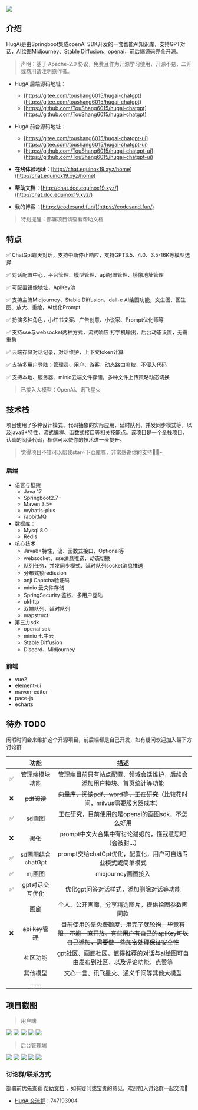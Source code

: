 ![](http://chat.static.equinox19.xyz/hugai-doc/HugAiLogo1-icon.png)

## 介绍

HugAi是由Springboot集成openAi SDK开发的一套智能AI知识库，支持GPT对话，AI绘图Midjourney、Stable Diffusion、openai，前后端源码完全开源。

> 声明：基于 Apache-2.0 协议，免费且作为开源学习使用，开源不易，二开或商用请注明原作者。

- HugAi后端源码地址：
    - [https://gitee.com/toushang6015/hugai-chatgpt](https://gitee.com/toushang6015/hugai-chatgpt)
    - [https://github.com/TouShang6015/hugai-chatgpt](https://github.com/TouShang6015/hugai-chatgpt)

- HugAi前台源码地址：
    - [https://gitee.com/toushang6015/hugai-chatgpt-ui](https://gitee.com/toushang6015/hugai-chatgpt-ui)
    - [https://github.com/TouShang6015/hugai-chatgpt-ui](https://github.com/TouShang6015/hugai-chatgpt-ui)
    
- **在线体验地址**：[http://chat.equinox19.xyz/home](http://chat.equinox19.xyz/home)
- **帮助文档**：[http://chat.doc.equinox19.xyz/](http://chat.doc.equinox19.xyz/)
- 我的博客：[https://codesand.fun/](https://codesand.fun/)

> 特别提醒：部署项目请查看帮助文档

## 特点

✅	ChatGpt聊天对话，支持中断停止响应，支持GPT3.5、4.0、3.5-16K等模型选择

✅	对话配置中心，平台管理、模型管理、api配置管理、镜像地址管理

✅	可配置镜像地址，ApiKey池

✅	支持主流Midjourney、Stable Diffusion、dall-e AI绘图功能，文生图、图生图、放大、重绘，AI优化Prompt

✅	扮演多种角色，小红书文案、广告创意、小说家、Prompt优化师等

✅	支持sse与websocket两种方式，流式响应 打字机输出，后台动态设置，无需重启

✅	云端存储对话记录，对话维护，上下文token计算

✅	支持多用户登陆：管理员、用户、游客，动态路由鉴权，不侵入代码

✅	支持本地、服务器、minio云端文件存储，多种文件上传策略动态切换

> 已接入大模型：OpenAi、讯飞星火

## 技术栈

项目使用了多种设计模式、代码抽象的实际应用、延时队列、并发同步模式等，以及java8+特性，流式编程、函数式接口等相关技能点。该项目是一个全栈项目，认真的阅读代码，相信可以使你的技术进一步提升。

> 觉得项目不错可以帮我star⭐下仓库嘛，非常感谢你的支持🧎‍♂️~

### 后端

- 语言与框架
  - Java 17
  - Springboot2.7+
  - Maven 3.5+
  - mybatis-plus
  - rabbitMQ
- 数据库：
  - Mysql 8.0
  - Redis
- 核心技术
  - Java8+特性，流、函数式接口、Optional等
  - websocket、sse消息推送，动态切换
  - 队列任务，并发同步模式、延时队列socket消息推送
  - 分布式锁redission
  - anji Captcha验证码
  - minio 云文件存储
  - SpringSecurity 鉴权、多用户登陆
  - okhttp
  - 双端队列、延时队列
  - mapstruct
- 第三方sdk
  - openai sdk
  - minio 七牛云
  - Stable Diffusion
  - Discord、Midjourney

### 前端

- vue2
- element-ui
- mavon-editor
- pace-js
- echarts

## 待办 TODO

闲暇时间会来维护这个开源项目，前后端都是自己开发，如有疑问欢迎加入最下方讨论群

|      |       功能        |                             描述                             |
| ---- | :---------------: | :----------------------------------------------------------: |
| ✅    |  管理端模块功能   | 管理端目前只有站点配置、领域会话维护，后续会添加用户模块、首页统计等功能 |
| ❌    |    ~~pdf阅读~~    | ~~向量库，阅读pdf、word等，正在研究~~（比较花时间，milvus需要服务器成本） |
| ✅    |      sd画图       |      正在研究，目前使用的是openai的画图sdk，不怎么好用       |
| ❌    |     ~~黑化~~      | ~~prompt中文大合集中有讨论猫娘的，懂我意思吧~~（会被封...）  |
| ✅    | sd画图结合chatGpt | prompt交给chatGpt优化，配置化，用户可自选专业模式或简单模式  |
| ✅    |      mj画图       |                      midjourney画图接入                      |
| ✅    |  gpt对话交互优化  |           优化gpt问答对话样式，添加删除对话等功能            |
|      |       画廊        |       个人、公开画廊，分享精选图片，提供绘图参数画同款       |
| ❌    |  ~~api key管理~~  | ~~目前使用的是免费额度，用完了就轮询，毕竟有限，不能一直开放。有些用户有自己的apiKey可以自己添加，需要做一些加密处理保证安全性~~ |
|      |     社区功能      | gpt社区、画廊社区，值得推荐的对话与ai绘图可自由发布到社区，以及评论功能，点赞等 |
|      |     其他模型      |           文心一言、讯飞星火、通义千问等其他大模型           |
|      |      .......      |                                                              |



## 项目截图

> 用户端

![](http://chat.static.equinox19.xyz/hugai-doc/eg/20231205100114.png)
![](http://chat.static.equinox19.xyz/hugai-doc/eg/20231205100213.png)
![](http://chat.static.equinox19.xyz/hugai-doc/eg/20231205100250.png)
![](http://chat.static.equinox19.xyz/hugai-doc/eg/20231205100752.png)
![](http://chat.static.equinox19.xyz/hugai-doc/eg/20231205100810.png)

> 后台管理端

![](http://chat.static.equinox19.xyz/hugai-doc/eg/20231205095735.png)
![](http://chat.static.equinox19.xyz/hugai-doc/eg/20231205095758.png)
![](http://chat.static.equinox19.xyz/hugai-doc/eg/20231205095828.png)
![](http://chat.static.equinox19.xyz/hugai-doc/eg/20231205095843.png)
![](http://chat.static.equinox19.xyz/hugai-doc/eg/20231205095908.png)

### 讨论群/联系方式

部署前优先查看 [帮助文档](http://chat.doc.equinox19.xyz/) ，如有疑问或宝贵的意见，欢迎加入讨论群一起交流🤤

- [HugAi交流群](http://qm.qq.com/cgi-bin/qm/qr?_wv=1027&k=aMuWiFSF07SRRGAjWoncq37lPo_LhWKL&authKey=A0PnuyDPFwVlgADcH5BDyKbWGhRJ7JnjjcSnSI7bg2RDjxXXkrowqeQEk2Z9x%2B3%2F&noverify=0&group_code=747193904)：747193904
